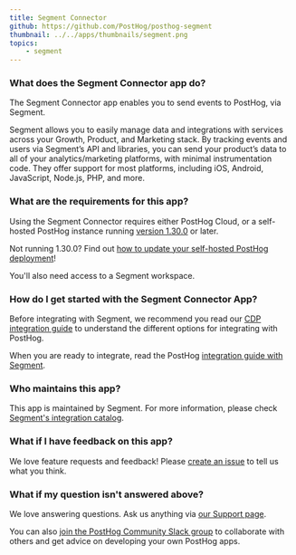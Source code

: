 ```yaml
---
title: Segment Connector
github: https://github.com/PostHog/posthog-segment
thumbnail: ../../apps/thumbnails/segment.png
topics:
    - segment
---
```


### What does the Segment Connector app do?

The Segment Connector app enables you to send events to PostHog, via Segment.

Segment allows you to easily manage data and integrations with services across your Growth, Product, and Marketing stack. By tracking events and users via Segment’s API and libraries, you can send your product’s data to all of your analytics/marketing platforms, with minimal instrumentation code. They offer support for most platforms, including iOS, Android, JavaScript, Node.js, PHP, and more.

### What are the requirements for this app?

Using the Segment Connector requires either PostHog Cloud, or a self-hosted PostHog instance running [version 1.30.0](https://posthog.com/blog/the-posthog-array-1-30-0) or later.

Not running 1.30.0? Find out [how to update your self-hosted PostHog deployment](https://posthog.com/docs/runbook/upgrading-posthog)!

You'll also need access to a Segment workspace.

### How do I get started with the Segment Connector App?

Before integrating with Segment, we recommend you read our [CDP integration guide](/docs/integrate/cdp) to understand the different options for integrating with PostHog.

When you are ready to integrate, read the PostHog [integration guide with Segment](/docs/integrate/third-party/segment).

### Who maintains this app?

This app is maintained by Segment. For more information, please check [Segment's integration catalog](https://segment.com/catalog/integrations/posthog/).

### What if I have feedback on this app?

We love feature requests and feedback! Please [create an issue](https://github.com/PostHog/posthog/issues/new?assignees=&labels=enhancement%2C+feature&template=feature_request.md) to tell us what you think.

### What if my question isn't answered above?

We love answering questions. Ask us anything via [our Support page](/questions).

You can also [join the PostHog Community Slack group](/slack) to collaborate with others and get advice on developing your own PostHog apps.
